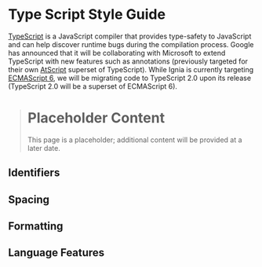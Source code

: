 # Type Script Style Guide

[TypeScript](http://www.typescriptlang.org/) is a JavaScript compiler that provides type-safety to JavaScript and can help discover runtime bugs during the compilation process. Google has announced that it will be collaborating with Microsoft to extend TypeScript with new features such as annotations (previously targeted for their own [AtScript](https://docs.google.com/document/d/11YUzC-1d0V1-Q3V0fQ7KSit97HnZoKVygDxpWzEYW0U/edit) superset of TypeScript). While Ignia is currently targeting [ECMAScript 6](./ECMAScript%206.md), we will be migrating code to TypeScript 2.0 upon its release (TypeScript 2.0 will be a superset of ECMAScript 6).

> # Placeholder Content
> This page is a placeholder; additional content will be provided at a later date.

## Identifiers

## Spacing

## Formatting

## Language Features



